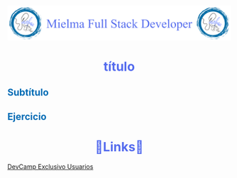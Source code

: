 ![Logo Mielma](/Logo/Logo_Encabezado.png)

# <center><b><font color="#556CEE">título</font></b>

## <b><font color="#006cb5">Subtítulo</font></b>
<!-- ### <font color="#556CEE">H3</font> -->
<!-- #### <font color="#006cb5">H4</font> -->

## <b><font color="#006cb5">Ejercicio</font></b>

<!-- ## <center><b><font color="#006cb5">Coding Exercise</font></b>
```js
```
Resultado:
```js
``` -->

# <center><b><font color="#556CEE">🔗Links🔗</font></b>

[DevCamp Exclusivo Usuarios]()  

<!-- [Código DevCamp]() -->

<!-- [Código Mielma]() -->